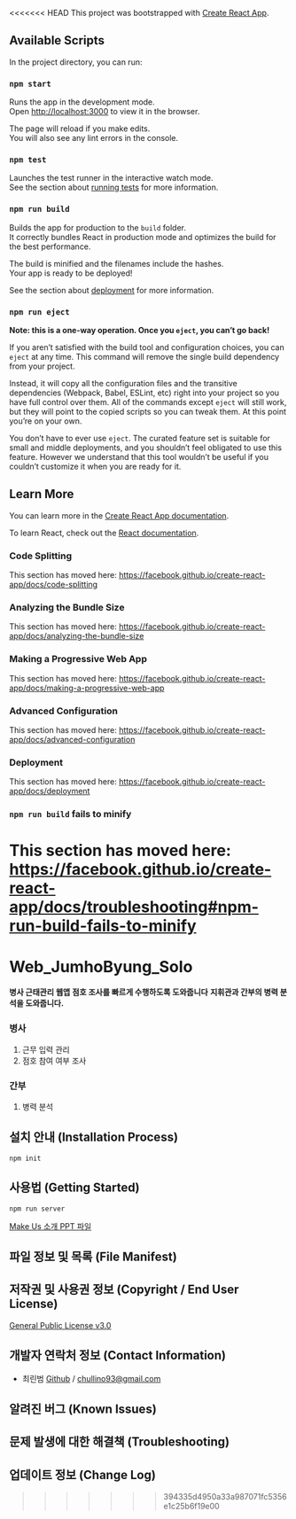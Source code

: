<<<<<<< HEAD
This project was bootstrapped with [Create React App](https://github.com/facebook/create-react-app).

## Available Scripts

In the project directory, you can run:

### `npm start`

Runs the app in the development mode.<br />
Open [http://localhost:3000](http://localhost:3000) to view it in the browser.

The page will reload if you make edits.<br />
You will also see any lint errors in the console.

### `npm test`

Launches the test runner in the interactive watch mode.<br />
See the section about [running tests](https://facebook.github.io/create-react-app/docs/running-tests) for more information.

### `npm run build`

Builds the app for production to the `build` folder.<br />
It correctly bundles React in production mode and optimizes the build for the best performance.

The build is minified and the filenames include the hashes.<br />
Your app is ready to be deployed!

See the section about [deployment](https://facebook.github.io/create-react-app/docs/deployment) for more information.

### `npm run eject`

**Note: this is a one-way operation. Once you `eject`, you can’t go back!**

If you aren’t satisfied with the build tool and configuration choices, you can `eject` at any time. This command will remove the single build dependency from your project.

Instead, it will copy all the configuration files and the transitive dependencies (Webpack, Babel, ESLint, etc) right into your project so you have full control over them. All of the commands except `eject` will still work, but they will point to the copied scripts so you can tweak them. At this point you’re on your own.

You don’t have to ever use `eject`. The curated feature set is suitable for small and middle deployments, and you shouldn’t feel obligated to use this feature. However we understand that this tool wouldn’t be useful if you couldn’t customize it when you are ready for it.

## Learn More

You can learn more in the [Create React App documentation](https://facebook.github.io/create-react-app/docs/getting-started).

To learn React, check out the [React documentation](https://reactjs.org/).

### Code Splitting

This section has moved here: https://facebook.github.io/create-react-app/docs/code-splitting

### Analyzing the Bundle Size

This section has moved here: https://facebook.github.io/create-react-app/docs/analyzing-the-bundle-size

### Making a Progressive Web App

This section has moved here: https://facebook.github.io/create-react-app/docs/making-a-progressive-web-app

### Advanced Configuration

This section has moved here: https://facebook.github.io/create-react-app/docs/advanced-configuration

### Deployment

This section has moved here: https://facebook.github.io/create-react-app/docs/deployment

### `npm run build` fails to minify

This section has moved here: https://facebook.github.io/create-react-app/docs/troubleshooting#npm-run-build-fails-to-minify
=======
# Web_JumhoByung_Solo

**병사 근태관리 웹앱**
**점호 조사를 빠르게 수행하도록 도와줍니다**
**지휘관과 간부의 병력 분석을 도와줍니다.**

### 병사
1. 근무 입력 관리
2. 점호 참여 여부 조사

### 간부
1. 병력 분석

## 설치 안내 (Installation Process)

```
npm init
```

## 사용법 (Getting Started)

```
npm run server
```

[Make Us 소개 PPT 파일](https://www.dropbox.com/s/mgqqharvvn4h1vi/Makeus%20%EC%86%8C%EA%B0%9C.pptx?dl=0)

## 파일 정보 및 목록 (File Manifest)


## 저작권 및 사용권 정보 (Copyright / End User License)

[General Public License v3.0](https://www.gnu.org/licenses/gpl-3.0.en.html)

## 개발자 연락처 정보 (Contact Information)

* 최린범 [Github](https://github.com/chullino) / chullino93@gmail.com

## 알려진 버그 (Known Issues)


## 문제 발생에 대한 해결책 (Troubleshooting)


## 업데이트 정보 (Change Log)
>>>>>>> 394335d4950a33a987071fc5356e1c25b6f19e00
